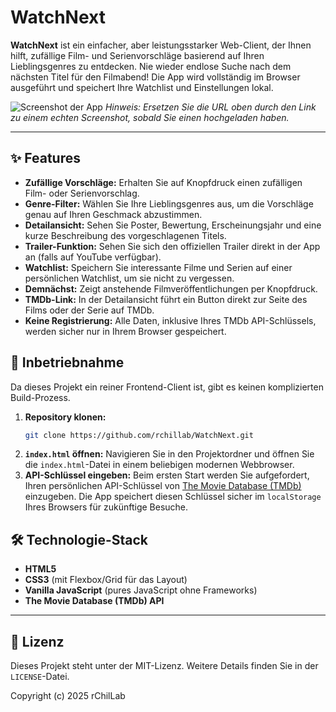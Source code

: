 # WatchNext

**WatchNext** ist ein einfacher, aber leistungsstarker Web-Client, der Ihnen hilft, zufällige Film- und Serienvorschläge basierend auf Ihren Lieblingsgenres zu entdecken. Nie wieder endlose Suche nach dem nächsten Titel für den Filmabend! Die App wird vollständig im Browser ausgeführt und speichert Ihre Watchlist und Einstellungen lokal.

![Screenshot der App](https.raw.githubusercontent.com/DavidGrn/MovieApp/master/screenshot.png)
*Hinweis: Ersetzen Sie die URL oben durch den Link zu einem echten Screenshot, sobald Sie einen hochgeladen haben.*

---

## ✨ Features

*   **Zufällige Vorschläge:** Erhalten Sie auf Knopfdruck einen zufälligen Film- oder Serienvorschlag.
*   **Genre-Filter:** Wählen Sie Ihre Lieblingsgenres aus, um die Vorschläge genau auf Ihren Geschmack abzustimmen.
*   **Detailansicht:** Sehen Sie Poster, Bewertung, Erscheinungsjahr und eine kurze Beschreibung des vorgeschlagenen Titels.
*   **Trailer-Funktion:** Sehen Sie sich den offiziellen Trailer direkt in der App an (falls auf YouTube verfügbar).
*   **Watchlist:** Speichern Sie interessante Filme und Serien auf einer persönlichen Watchlist, um sie nicht zu vergessen.
*   **Demnächst:** Zeigt anstehende Filmveröffentlichungen per Knopfdruck.
*   **TMDb-Link:** In der Detailansicht führt ein Button direkt zur Seite des Films oder der Serie auf TMDb.
*   **Keine Registrierung:** Alle Daten, inklusive Ihres TMDb API-Schlüssels, werden sicher nur in Ihrem Browser gespeichert.

## 🚀 Inbetriebnahme

Da dieses Projekt ein reiner Frontend-Client ist, gibt es keinen komplizierten Build-Prozess.

1.  **Repository klonen:**
    ```bash
    git clone https://github.com/rchillab/WatchNext.git
    ```
2.  **`index.html` öffnen:** Navigieren Sie in den Projektordner und öffnen Sie die `index.html`-Datei in einem beliebigen modernen Webbrowser.
3.  **API-Schlüssel eingeben:** Beim ersten Start werden Sie aufgefordert, Ihren persönlichen API-Schlüssel von [The Movie Database (TMDb)](https.developer.themoviedb.org/docs/getting-started) einzugeben. Die App speichert diesen Schlüssel sicher im `localStorage` Ihres Browsers für zukünftige Besuche.

## 🛠️ Technologie-Stack

*   **HTML5**
*   **CSS3** (mit Flexbox/Grid für das Layout)
*   **Vanilla JavaScript** (pures JavaScript ohne Frameworks)
*   **The Movie Database (TMDb) API**

---

## 📄 Lizenz

Dieses Projekt steht unter der MIT-Lizenz. Weitere Details finden Sie in der `LICENSE`-Datei.

Copyright (c) 2025 rChilLab
